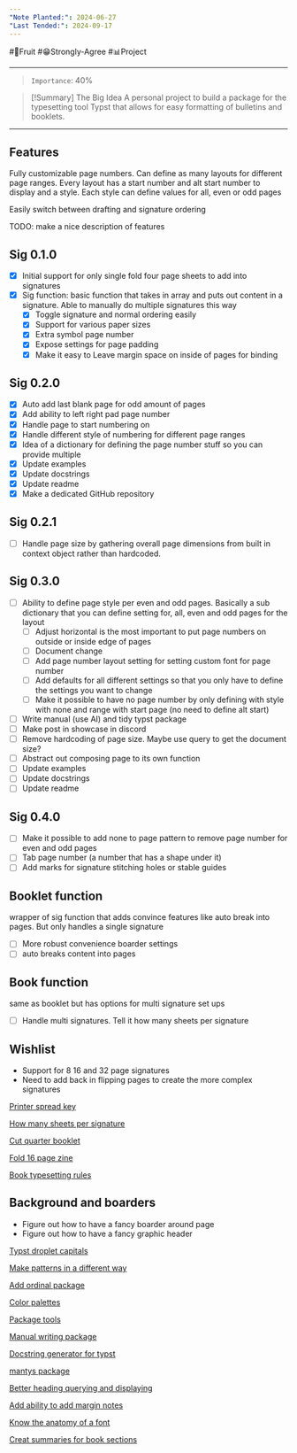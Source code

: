 ```yaml
---
"Note Planted:": 2024-06-27
"Last Tended:": 2024-09-17
---
```

#🍋Fruit #😁Strongly-Agree #📊Project
****
>`Importance`: 40%

> [!Summary] The Big Idea
>  A personal project to build a package for the typesetting tool Typst that allows for easy formatting of bulletins and booklets.

* * *
## Features 

Fully customizable page numbers. Can define as many layouts for different page ranges. Every layout has a start number and alt start number to display and a style. Each style can define values for all, even or odd pages 

Easily switch between drafting and signature ordering 

TODO: make a nice description of features 

## Sig 0.1.0

- [x] Initial support for only single fold four page sheets to add into signatures 
- [x] Sig function: basic function that takes in array and puts out content in a signature. Able to manually do multiple signatures this way
	- [x] Toggle signature and normal ordering easily 
	- [x] Support for various paper sizes 
	- [x] Extra symbol page number 
	- [x] Expose settings for page padding 
	- [x] Make it easy to Leave margin space on inside of pages for binding

## Sig 0.2.0

- [x] Auto add last blank page for odd amount of pages
- [x] Add ability to left right pad page number 
- [x] Handle page to start numbering on 
- [x] Handle different style of numbering for different page ranges 
- [x] Idea of a dictionary for defining the page number stuff so you can provide multiple 
- [x] Update examples 
- [x] Update docstrings 
- [x] Update readme
- [x] Make a dedicated GitHub repository

## Sig 0.2.1

- [ ] Handle page size by gathering overall page dimensions from built in context object rather than hardcoded.
## Sig 0.3.0

- [ ] Ability to define page style per even and odd pages. Basically a sub dictionary that you can define setting for, all, even and odd pages for the layout 
	- [ ] Adjust horizontal is the most important to put page numbers on outside or inside edge of pages 
	- [ ] Document change 
	- [ ] Add page number layout setting for setting custom font for page number 
	- [ ] Add defaults for all different settings so that you only have to define the settings you want to change 
	- [ ] Make it possible to have no page number by only defining with style with none and range with start page (no need to define alt start)
- [ ] Write manual (use AI) and tidy typst package 
- [ ] Make post in showcase in discord
- [ ] Remove hardcoding of page size. Maybe use query to get the document size?
- [ ] Abstract out composing page to its own function 
- [ ] Update examples 
- [ ] Update docstrings 
- [ ] Update readme

## Sig 0.4.0

- [ ] Make it possible to add none to page pattern to remove page number for even and odd pages 
- [ ] Tab page number (a number that has a shape under it)
- [ ] Add marks for signature stitching holes or stable guides

## Booklet function
wrapper of sig function that adds convince features like auto break into pages. But only handles a single signature

- [ ] More robust convenience boarder settings 
- [ ] auto breaks content into pages 

## Book function
same as booklet but has options for multi signature set ups 

- [ ] Handle multi signatures. Tell it how many sheets per signature

## Wishlist 

- Support for 8 16 and 32 page signatures 
- Need to add back in flipping pages to create the more complex signatures 

[Printer spread key](https://images.app.goo.gl/9MMFTRDs9dqZdS7f7)

[How many sheets per signature](https://forestandfolio.com/how-many-sheets-of-paper-per-signaure/)  

[Cut quarter booklet](https://images.app.goo.gl/WiAZEcCgUhkexETS7) 

[Fold 16 page zine](https://m.youtube.com/watch?v=bkUxrDfgv8U) 

[Book typesetting rules](https://pin.it/5aJkzmh04) 

  

## Background and boarders 

- Figure out how to have a fancy boarder around page 
- Figure out how to have a fancy graphic header 

[Typst droplet capitals](https://typst.app/universe/package/droplet/) 

[Make patterns in a different way](https://typst.app/universe/package/modpattern/)

[Add ordinal package](https://typst.app/universe/package/nth/) 

[Color palettes](https://typst.app/universe/package/splash/)

[Package tools](https://typst.app/universe/package/t4t/)

[Manual writing package](https://typst.app/universe/package/mantys/)

[Docstring generator for typst](https://typst.app/universe/package/tidy/)

[mantys package](https://typst.app/universe/package/mantys/)  

[Better heading querying and displaying](https://typst.app/universe/package/hydra/) 

[Add ability to add margin notes](https://typst.app/universe/package/drafting/)

[Know the anatomy of a font](https://typst.app/universe/package/anatomy/)

[Creat summaries for book sections](https://typst.app/universe/package/outline-summaryst/)